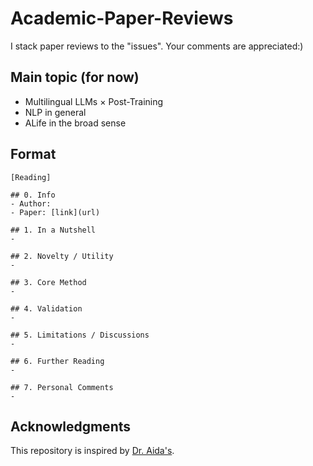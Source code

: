 # Academic-Paper-Reviews
I stack paper reviews to the "issues". Your comments are appreciated:)

## Main topic (for now)
* Multilingual LLMs × Post-Training
* NLP in general
* ALife in the broad sense

## Format
```
[Reading]

## 0. Info
- Author: 
- Paper: [link](url)

## 1. In a Nutshell
- 

## 2. Novelty / Utility
- 

## 3. Core Method
- 

## 4. Validation
- 

## 5. Limitations / Discussions
- 

## 6. Further Reading
- 

## 7. Personal Comments
- 
```

## Acknowledgments
This repository is inspired by [Dr. Aida's](https://github.com/a1da4/paper-survey).
